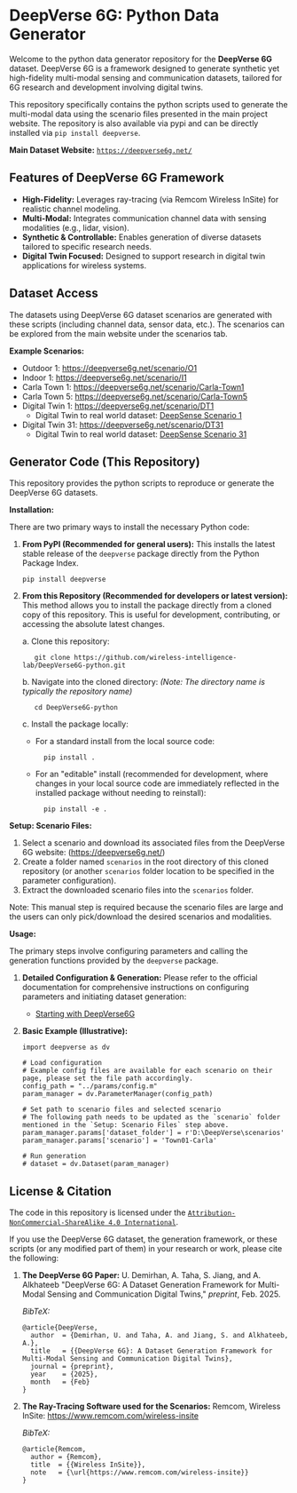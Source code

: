 DeepVerse 6G: Python Data Generator
===========================================================================
Welcome to the python data generator repository for the **DeepVerse 6G** dataset. DeepVerse 6G is a framework designed to generate synthetic yet high-fidelity multi-modal sensing and communication datasets, tailored for 6G research and development involving digital twins.

This repository specifically contains the python scripts used to generate the multi-modal data using the scenario files presented in the main project website.
The repository is also available via pypi and can be directly installed via `pip install deepverse`.

**Main Dataset Website:** [`https://deepverse6g.net/`](https://deepverse6g.net/)

Features of DeepVerse 6G Framework
----------------------------------
* **High-Fidelity:** Leverages ray-tracing (via Remcom Wireless InSite) for realistic channel modeling.
* **Multi-Modal:** Integrates communication channel data with sensing modalities (e.g., lidar, vision).
* **Synthetic & Controllable:** Enables generation of diverse datasets tailored to specific research needs.
* **Digital Twin Focused:** Designed to support research in digital twin applications for wireless systems.

Dataset Access
--------------
The datasets using DeepVerse 6G dataset scenarios are generated with these scripts (including channel data, sensor data, etc.). The scenarios can be explored from the main website under the scenarios tab.

**Example Scenarios:**
- Outdoor 1: https://deepverse6g.net/scenario/O1
- Indoor 1: https://deepverse6g.net/scenario/I1
- Carla Town 1: https://deepverse6g.net/scenario/Carla-Town1
- Carla Town 5: https://deepverse6g.net/scenario/Carla-Town5
- Digital Twin 1: https://deepverse6g.net/scenario/DT1
  - Digital Twin to real world dataset: [DeepSense Scenario 1](https://www.deepsense6g.net/scenarios/scenario-1/)
- Digital Twin 31: https://deepverse6g.net/scenario/DT31
  - Digital Twin to real world dataset: [DeepSense Scenario 31](https://www.deepsense6g.net/scenarios/scenario-31/)

Generator Code (This Repository)
--------------------------------
This repository provides the python scripts to reproduce or generate the DeepVerse 6G datasets.

**Installation:**

There are two primary ways to install the necessary Python code:

1.  **From PyPI (Recommended for general users):**
    This installs the latest stable release of the ``deepverse`` package directly from the Python Package Index.

        pip install deepverse

2.  **From this Repository (Recommended for developers or latest version):**
    This method allows you to install the package directly from a cloned copy of this repository. This is useful for development, contributing, or accessing the absolute latest changes.

    a. Clone this repository:

           git clone https://github.com/wireless-intelligence-lab/DeepVerse6G-python.git

    b. Navigate into the cloned directory:
       *(Note: The directory name is typically the repository name)*

           cd DeepVerse6G-python

    c. Install the package locally:
       * For a standard install from the local source code:

               pip install .
       * For an "editable" install (recommended for development, where changes in your local source code are immediately reflected in the installed package without needing to reinstall):

               pip install -e .


**Setup: Scenario Files:**

1.  Select a scenario and download its associated files from the DeepVerse 6G website: (https://deepverse6g.net/)
2.  Create a folder named `scenarios` in the root directory of this cloned repository (or another `scenarios` folder location to be specified in the parameter configuration).
3.  Extract the downloaded scenario files into the `scenarios` folder.

Note: This manual step is required because the scenario files are large and the users can only pick/download the desired scenarios and modalities.

**Usage:**

The primary steps involve configuring parameters and calling the generation functions provided by the `deepverse` package.

1.  **Detailed Configuration & Generation:**
    Please refer to the official documentation for comprehensive instructions on configuring parameters and initiating dataset generation:
    * [Starting with DeepVerse6G](https://deepverse6g.net/documentation)

2.  **Basic Example (Illustrative):**

        import deepverse as dv
  
        # Load configuration
        # Example config files are available for each scenario on their page, please set the file path accordingly.
        config_path = "../params/config.m"
        param_manager = dv.ParameterManager(config_path)
    
        # Set path to scenario files and selected scenario
        # The following path needs to be updated as the `scenario` folder mentioned in the `Setup: Scenario Files` step above.
        param_manager.params['dataset_folder'] = r'D:\DeepVerse\scenarios'
        param_manager.params['scenario'] = 'Town01-Carla'
  
        # Run generation
        # dataset = dv.Dataset(param_manager)


License & Citation
------------------
The code in this repository is licensed under the [`Attribution-NonCommercial-ShareAlike 4.0 International`](https://creativecommons.org/licenses/by-nc-sa/4.0/).

If you use the DeepVerse 6G dataset, the generation framework, or these scripts (or any modified part of them) in your research or work, please cite the following:

1.  **The DeepVerse 6G Paper:**
    U. Demirhan, A. Taha, S. Jiang, and A. Alkhateeb "DeepVerse 6G: A Dataset Generation Framework for Multi-Modal Sensing and Communication Digital Twins," *preprint*, Feb. 2025.

    *BibTeX:*

        @article{DeepVerse,
          author  = {Demirhan, U. and Taha, A. and Jiang, S. and Alkhateeb, A.},
          title   = {{DeepVerse 6G}: A Dataset Generation Framework for Multi-Modal Sensing and Communication Digital Twins},
          journal = {preprint},
          year    = {2025},
          month   = {Feb}
        }

2.  **The Ray-Tracing Software used for the Scenarios:**
    Remcom, Wireless InSite: https://www.remcom.com/wireless-insite

    *BibTeX:*

        @article{Remcom,
          author = {Remcom},
          title  = {{Wireless InSite}},
          note   = {\url{https://www.remcom.com/wireless-insite}}
        }
